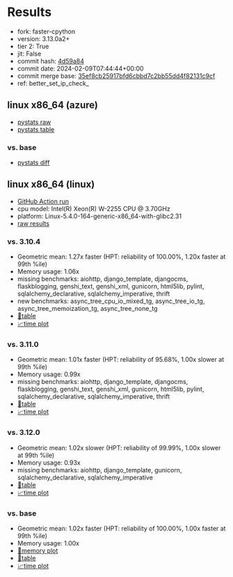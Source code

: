 # Results

- fork: faster-cpython
- version: 3.13.0a2+
- tier 2: True
- jit: False
- commit hash: [4d59a84](https://github.com/faster%2dcpython/cpython/commit/4d59a84)
- commit date: 2024-02-09T07:44:44+00:00
- commit merge base: [35ef8cb25917bfd6cbbd7c2bb55dd4f82131c9cf](https://github.com/faster%2dcpython/cpython/commit/35ef8cb25917bfd6cbbd7c2bb55dd4f82131c9cf)
- ref: better_set_ip_check_

## linux x86_64 (azure)

- [pystats raw](bm-20240209-azure-x86_64-faster%252dcpython-better_set_ip_check_-3.13.0a2%2B-4d59a84-pystats.json)
- [pystats table](bm-20240209-azure-x86_64-faster%252dcpython-better_set_ip_check_-3.13.0a2%2B-4d59a84-pystats.md)

### vs. base

- [pystats diff](bm-20240209-azure-x86_64-faster%252dcpython-better_set_ip_check_-3.13.0a2%2B-4d59a84-pystats-vs-base.md)

## linux x86_64 (linux)

- [GitHub Action run](https://github.com/faster-cpython/benchmarking/actions/runs/7855691461)
- cpu model: Intel(R) Xeon(R) W-2255 CPU @ 3.70GHz
- platform: Linux-5.4.0-164-generic-x86_64-with-glibc2.31
- [raw results](bm-20240209-linux-x86_64-faster%252dcpython-better_set_ip_check_-3.13.0a2%2B-4d59a84.json)

### vs. 3.10.4

- Geometric mean: 1.27x faster (HPT: reliability of 100.00%, 1.20x faster at 99th %ile)
- Memory usage: 1.06x
- missing benchmarks: aiohttp, django_template, djangocms, flaskblogging, genshi_text, genshi_xml, gunicorn, html5lib, pylint, sqlalchemy_declarative, sqlalchemy_imperative, thrift
- new benchmarks: async_tree_cpu_io_mixed_tg, async_tree_io_tg, async_tree_memoization_tg, async_tree_none_tg
- [📄table](bm-20240209-linux-x86_64-faster%252dcpython-better_set_ip_check_-3.13.0a2%2B-4d59a84-vs-3.10.4.md)
- [📈time plot](bm-20240209-linux-x86_64-faster%252dcpython-better_set_ip_check_-3.13.0a2%2B-4d59a84-vs-3.10.4.png)

### vs. 3.11.0

- Geometric mean: 1.01x faster (HPT: reliability of 95.68%, 1.00x slower at 99th %ile)
- Memory usage: 0.99x
- missing benchmarks: aiohttp, django_template, djangocms, flaskblogging, genshi_text, genshi_xml, gunicorn, html5lib, pylint, sqlalchemy_declarative, sqlalchemy_imperative, thrift
- [📄table](bm-20240209-linux-x86_64-faster%252dcpython-better_set_ip_check_-3.13.0a2%2B-4d59a84-vs-3.11.0.md)
- [📈time plot](bm-20240209-linux-x86_64-faster%252dcpython-better_set_ip_check_-3.13.0a2%2B-4d59a84-vs-3.11.0.png)

### vs. 3.12.0

- Geometric mean: 1.02x slower (HPT: reliability of 99.99%, 1.00x slower at 99th %ile)
- Memory usage: 0.93x
- missing benchmarks: aiohttp, django_template, gunicorn, sqlalchemy_declarative, sqlalchemy_imperative
- [📄table](bm-20240209-linux-x86_64-faster%252dcpython-better_set_ip_check_-3.13.0a2%2B-4d59a84-vs-3.12.0.md)
- [📈time plot](bm-20240209-linux-x86_64-faster%252dcpython-better_set_ip_check_-3.13.0a2%2B-4d59a84-vs-3.12.0.png)

### vs. base

- Geometric mean: 1.02x faster (HPT: reliability of 100.00%, 1.00x faster at 99th %ile)
- Memory usage: 1.00x
- [🧠memory plot](bm-20240209-linux-x86_64-faster%252dcpython-better_set_ip_check_-3.13.0a2%2B-4d59a84-vs-base-mem.png)
- [📄table](bm-20240209-linux-x86_64-faster%252dcpython-better_set_ip_check_-3.13.0a2%2B-4d59a84-vs-base.md)
- [📈time plot](bm-20240209-linux-x86_64-faster%252dcpython-better_set_ip_check_-3.13.0a2%2B-4d59a84-vs-base.png)

